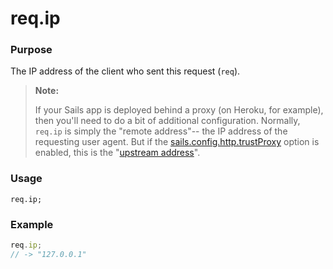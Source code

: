 # req.ip
### Purpose
The IP address of the client who sent this request (`req`).

> **Note:**
>
> If your Sails app is deployed behind a proxy (on Heroku, for example), then you'll need to do a bit of additional configuration.  Normally, `req.ip` is simply the "remote address"-- the IP address of the requesting user agent.  But if the [sails.config.http.trustProxy](https://sailsjs.com/documentation/reference/configuration/sails-config-http) option is enabled, this is the "[upstream address](https://en.wikipedia.org/wiki/X-Forwarded-For)".

### Usage
```usage
req.ip;
```

### Example
```javascript
req.ip;
// -> "127.0.0.1"
```



<docmeta name="displayName" value="req.ip">
<docmeta name="pageType" value="property">
